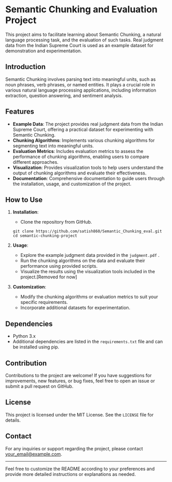 # Semantic Chunking and Evaluation Project

This project aims to facilitate learning about Semantic Chunking, a natural language processing task, and the evaluation of such tasks. Real judgment data from the Indian Supreme Court is used as an example dataset for demonstration and experimentation.

## Introduction

Semantic Chunking involves parsing text into meaningful units, such as noun phrases, verb phrases, or named entities. It plays a crucial role in various natural language processing applications, including information extraction, question answering, and sentiment analysis.

## Features

- **Example Data**: The project provides real judgment data from the Indian Supreme Court, offering a practical dataset for experimenting with Semantic Chunking.
- **Chunking Algorithms**: Implements various chunking algorithms for segmenting text into meaningful units.
- **Evaluation Metrics**: Includes evaluation metrics to assess the performance of chunking algorithms, enabling users to compare different approaches.
- **Visualization**: Provides visualization tools to help users understand the output of chunking algorithms and evaluate their effectiveness.
- **Documentation**: Comprehensive documentation to guide users through the installation, usage, and customization of the project.

## How to Use

1. **Installation**:
   - Clone the repository from GitHub.
   ```
   git clone https://github.com/satish860/Semantic_Chunking_eval.git
   cd semantic-chunking-project
   ```


2. **Usage**:
   - Explore the example judgment data provided in the `judgment.pdf` .
   - Run the chunking algorithms on the data and evaluate their performance using provided scripts.
   - Visualize the results using the visualization tools included in the project.[Removed for now]

3. **Customization**:
   - Modify the chunking algorithms or evaluation metrics to suit your specific requirements.
   - Incorporate additional datasets for experimentation.

## Dependencies

- Python 3.x
- Additional dependencies are listed in the `requirements.txt` file and can be installed using pip.

## Contribution

Contributions to the project are welcome! If you have suggestions for improvements, new features, or bug fixes, feel free to open an issue or submit a pull request on GitHub.

## License

This project is licensed under the MIT License. See the `LICENSE` file for details.

## Contact

For any inquiries or support regarding the project, please contact [your_email@example.com](mailto:your_email@example.com).

---

Feel free to customize the README according to your preferences and provide more detailed instructions or explanations as needed.

